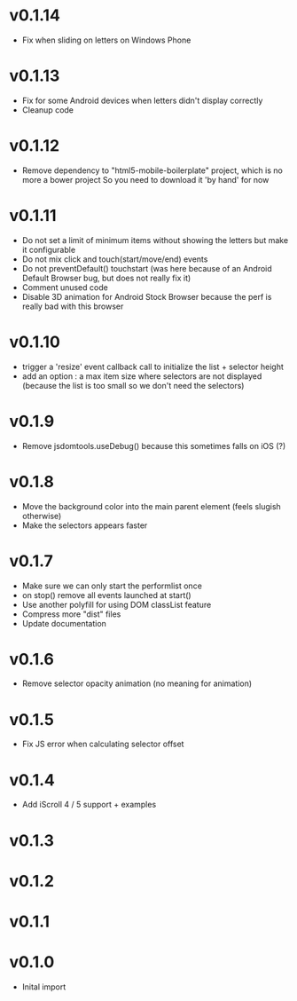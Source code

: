 
# v0.1.14

* Fix when sliding on letters on Windows Phone

# v0.1.13

* Fix for some Android devices when letters didn't display correctly
* Cleanup code

# v0.1.12

* Remove dependency to "html5-mobile-boilerplate" project, which is no more a bower project
  So you need to download it 'by hand' for now

# v0.1.11

* Do not set a limit of minimum items without showing the letters but make it configurable
* Do not mix click and touch(start/move/end) events
* Do not preventDefault() touchstart (was here because of an Android Default Browser bug, but does not really fix it)
* Comment unused code
* Disable 3D animation for Android Stock Browser because the perf is really bad with this browser

# v0.1.10

* trigger a 'resize' event callback call to initialize the list + selector height
* add an option : a max item size where selectors are not displayed (because the list is too small so we don't need the selectors)

# v0.1.9

* Remove jsdomtools.useDebug() because this sometimes falls on iOS (?)

# v0.1.8

* Move the background color into the main parent element (feels slugish otherwise)
* Make the selectors appears faster

# v0.1.7

* Make sure we can only start the performlist once
* on stop() remove all events launched at start()
* Use another polyfill for using DOM classList feature
* Compress more "dist" files
* Update documentation

# v0.1.6

* Remove selector opacity animation (no meaning for animation)

# v0.1.5

* Fix JS error when calculating selector offset

# v0.1.4

* Add iScroll 4 / 5 support + examples

# v0.1.3
# v0.1.2
# v0.1.1
# v0.1.0

* Inital import
